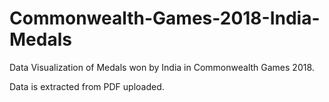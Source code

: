 # Commonwealth-Games-2018-India-Medals
Data Visualization of Medals won by India in Commonwealth Games 2018.

Data is extracted from PDF uploaded.
